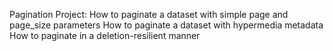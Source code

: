 Pagination Project:
  How to paginate a dataset with simple page and page_size parameters
  How to paginate a dataset with hypermedia metadata
  How to paginate in a deletion-resilient manner
